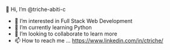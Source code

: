 👋 Hi, I’m @triche-abiti-c

- 👀 I’m interested in Full Stack Web Development
- 🌱 I’m currently learning Python
- 💞️ I’m looking to collaborate to learn more 
- 📫 How to reach me ... https://www.linkedin.com/in/ctriche/

<!---
triche-abiti-c/triche-abiti-c is a ✨ special ✨ repository because its `README.md` (this file) appears on your GitHub profile.
You can click the Preview link to take a look at your changes.
--->
